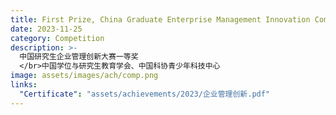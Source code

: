 ```yaml
---
title: First Prize, China Graduate Enterprise Management Innovation Competition
date: 2023-11-25
category: Competition
description: >-
  中国研究生企业管理创新大赛一等奖
  </br>中国学位与研究生教育学会、中国科协青少年科技中心
image: assets/images/ach/comp.png
links:
  "Certificate": "assets/achievements/2023/企业管理创新.pdf"
---
```

